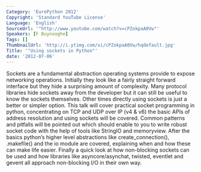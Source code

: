```yaml
---
Category: 'EuroPython 2012'
Copyright: 'Standard YouTube License'
Language: 'English'
SourceUrl: '"http://www.youtube.com/watch?v=cPZokpaA0Vw"'
Speakers: [F Buynooghe]
Tags: []
ThumbnailUrl: 'http://i.ytimg.com/vi/cPZokpaA0Vw/hqdefault.jpg'
Title: '"Using sockets in Python"'
date: '2012-07-06'
---
```

Sockets are a fundamental abstraction operating systems provide to expose
networking operations. Initially they look like a fairly straight forward
interface but they hide a surprising amount of complexity. Many protocol
libraries hide sockets away from the developer but it can still be useful to
know the sockets themselves. Other times directly using sockets is just a
better or simpler option. This talk will cover practical socket programming in
python, concentrating on TCP and UDP over IP (v4 & v6) the basic APIs of
address resolution and using sockets will be covered. Common patterns and
pitfalls will be pointed out which should enable to you to write robust socket
code with the help of tools like StringIO and memoryview. After the basics
python’s higher level abstractions like create_connection(), .makefile() and
the io module are covered, explaining when and how these can make life easier.
Finally a quick look at how non-blocking sockets can be used and how libraries
like asyncore/asynchat, twisted, eventlet and gevent all approach non-blocking
I/O in their own way.

